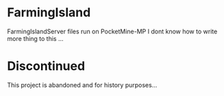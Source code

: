 # FarmingIsland
FarmingIslandServer files run on PocketMine-MP
I dont know how to write more thing to this ...

# Discontinued 
This project is abandoned and for history purposes...
